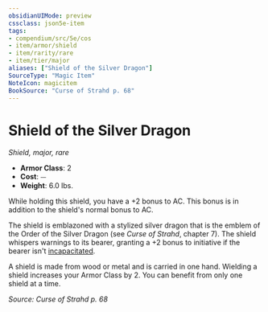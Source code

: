 ```yaml
---
obsidianUIMode: preview
cssclass: json5e-item
tags:
- compendium/src/5e/cos
- item/armor/shield
- item/rarity/rare
- item/tier/major
aliases: ["Shield of the Silver Dragon"]
SourceType: "Magic Item"
NoteIcon: magicitem
BookSource: "Curse of Strahd p. 68"
---
```

# Shield of the Silver Dragon
*Shield, major, rare*  

- **Armor Class**: 2
- **Cost**: ⏤
- **Weight**: 6.0 lbs.

While holding this shield, you have a +2 bonus to AC. This bonus is in addition to the shield's normal bonus to AC.

The shield is emblazoned with a stylized silver dragon that is the emblem of the Order of the Silver Dragon (see *Curse of Strahd*, chapter 7). The shield whispers warnings to its bearer, granting a +2 bonus to initiative if the bearer isn't [incapacitated](/2-Mechanics/CLI/rules/conditions.md#incapacitated).

A shield is made from wood or metal and is carried in one hand. Wielding a shield increases your Armor Class by 2. You can benefit from only one shield at a time.

*Source: Curse of Strahd p. 68*